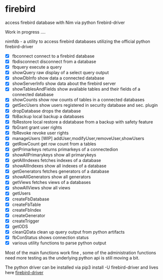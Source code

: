 # firebird
access firebird database with Nim via python firebird-driver

Work in progress .... 

nimfdb - a utility to access firebird databases
         utilizing the official python firebird-driver
         

  - [x] fbconnect            connect to a firebird database
  - [x] fbdisconnect         disconnect from a database
  - [x] fbquery              execute a query
  - [x] showQuery            raw display of a select query output
  - [x] showDbInfo           show data a connected database
  - [x] showServerInfo       show data about the firebird server
  - [x] showTablesAndFields  show available tables and their fields of a connected database
  - [x] showCounts           show row counts of tables in a connected databases         
  - [x] getSecUsers          show users registered in security database and sec. plugin
  - [x] dropDatabase         drops the database
  - [x] fbBackup             local backup a databases
  - [x] fbRestore            local restore a ddatabase from a backup with safety feature
  - [x] fbGrant              grant user rights
  - [x] fbRevoke             revoke user rights
  - [x] manageUsers [WIP]    addUser,modifyUser,removeUser,showUsers
  - [x] getRowCount          get row count from a tables
  - [x] getPrimarkeys        returns primarkeys of a connectedion 
  - [x] showAllPrimarykeys   show all primarykeys
  - [x] getAllIndexes        fetches indexes of a database
  - [x] showAllIndexes       show all indexes of a database
  - [x] getGenerators        fetches generators of a database
  - [x] showAllGenerators    show all generators
  - [x] getViews             fetches views of a databases
  - [x] showAllViews         show all views
  - [x] getUsers             
  - [x] createFbDatabase
  - [x] createFbTable
  - [x] createFbIndex
  - [x] createGenerator
  - [x] createTrigger
  - [x] getODS
  - [x] cleanQData           clean up query output from python artifacts
  - [x] fbConStatus          shows connection status 
  - [x] various utility functions to parse python output 

Most of the main functions work fine , some of the administration functions
need more testing as the underlying python api is still moving a bit.


The python driver can be installed via pip3 install -U firebird-driver
and lives here [firebird-driver](https://github.com/FirebirdSQL/python3-driver) 




